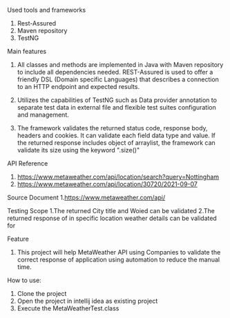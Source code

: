 Used tools and frameworks

1. Rest-Assured
2. Maven repository
3. TestNG

Main features
1. All classes and methods are implemented in Java with Maven repository to include all dependencies needed. REST-Assured is used to offer a friendly DSL (Domain specific Languages) 
that describes a connection to an HTTP endpoint and expected results.

2. Utilizes the capabilities of TestNG such as Data provider annotation to separate test data in external file and flexible test suites configuration and management.

3. The framework validates the returned status code, response body, headers and cookies. It can validate each field data type and value. If the returned response includes object of arraylist, 
the framework can validate its size using the keyword ".size()"

API Reference
1. https://www.metaweather.com/api/location/search?query=Nottingham
2. https://www.metaweather.com/api/location/30720/2021-09-07

Source Document
1.https://www.metaweather.com/api/

Testing Scope 
1.The returned City title and Woied can be validated
2.The returned response of in specific location weather details can be validated for

Feature

1. This project will help MetaWeather API using Companies to validate the correct response of application using automation to reduce the manual time.


How to use:
1. Clone the project 
2. Open the project in intellij idea as existing project 
3. Execute the MetaWeatherTest.class  



